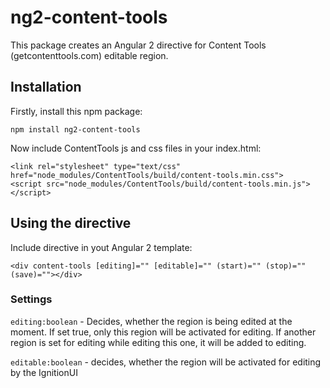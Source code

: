 # ng2-content-tools

This package creates an Angular 2 directive for Content Tools (getcontenttools.com) editable region.

## Installation

Firstly, install this npm package:

```
npm install ng2-content-tools
```

Now include ContentTools js and css files in your index.html:
```
<link rel="stylesheet" type="text/css" href="node_modules/ContentTools/build/content-tools.min.css">
<script src="node_modules/ContentTools/build/content-tools.min.js"></script>
```


## Using the directive

Include directive in yout Angular 2 template:

```
<div content-tools [editing]="" [editable]="" (start)="" (stop)="" (save)=""></div>
```

### Settings
`editing:boolean` - Decides, whether the region is being edited at the moment. If set true, only this region will be activated for editing. If another region is set for editing while editing this one, it will be added to editing.

`editable:boolean` - decides, whether the region will be activated for editing by the IgnitionUI

